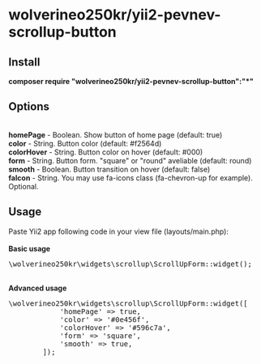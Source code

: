 # wolverineo250kr/yii2-pevnev-scrollup-button
<p>
<h2>Install</h2>
<b>composer require "wolverineo250kr/yii2-pevnev-scrollup-button":"*"</b>
<h2>Options</h2>
<br/>
<b>homePage</b> - Boolean. Show button of home page (default: true)<br/>
<b>color</b> - String. Button color (default: #f2564d)<br/>
<b>colorHover</b> - String. Button color on hover (default: #000)<br/>
<b>form</b> - String. Button form. "square" or "round" aveliable (default: round)<br/>
<b>smooth</b> - Boolean. Button transition on hover (default: false)<br/>
<b>faIcon</b> - String. You may use fa-icons class (fa-chevron-up for example). Optional.<br/>
<h2>Usage</h2>
Paste Yii2 app following code in your view file (layouts/main.php):<br/>
<br/>
<b>Basic usage</b>
<pre>
\wolverineo250kr\widgets\scrollup\ScrollUpForm::widget();
</pre>
<br/>
<b>Advanced usage</b>
<pre>
\wolverineo250kr\widgets\scrollup\ScrollUpForm::widget([
            'homePage' => true,
            'color' => '#0e456f',
            'colorHover' => '#596c7a',
            'form' => 'square',
            'smooth' => true,
        ]);
</pre>
